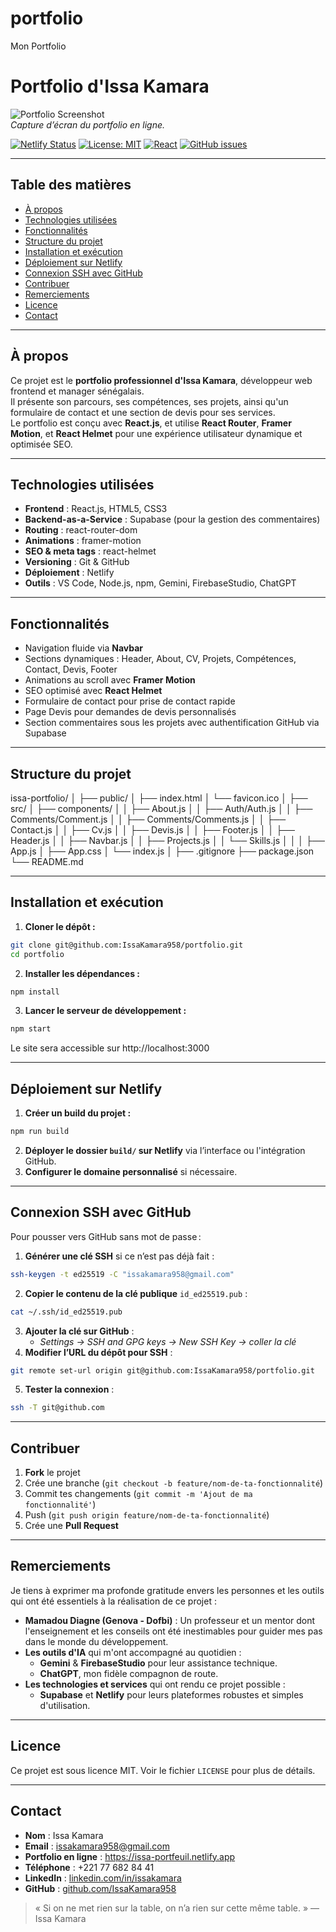 # portfolio
Mon Portfolio
# Portfolio d'Issa Kamara

![Portfolio Screenshot](https://issa-portfeuil.netlify.app/screenshot.png)  
*Capture d’écran du portfolio en ligne.*

[![Netlify Status](https://api.netlify.com/api/v1/badges/d2ac08b6-29e7-4b4a-9a87-0e63ec2a08cd/deploy-status)](https://app.netlify.com/projects/issa-portfeuil/deploys)
[![License: MIT](https://img.shields.io/badge/License-MIT-yellow.svg)](LICENSE)
[![React](https://img.shields.io/badge/React-17.0-blue?logo=react)](https://reactjs.org/)
[![GitHub issues](https://img.shields.io/github/issues/IssaKamara958/portfolio)](https://github.com/IssaKamara958/portfolio/issues)

---

## Table des matières
- [À propos](#à-propos)
- [Technologies utilisées](#technologies-utilisées)
- [Fonctionnalités](#fonctionnalités)
- [Structure du projet](#structure-du-projet)
- [Installation et exécution](#installation-et-exécution)
- [Déploiement sur Netlify](#déploiement-sur-netlify)
- [Connexion SSH avec GitHub](#connexion-ssh-avec-github)
- [Contribuer](#contribuer)
- [Remerciements](#remerciements)
- [Licence](#licence)
- [Contact](#contact)

---

## À propos
Ce projet est le **portfolio professionnel d'Issa Kamara**, développeur web frontend et manager sénégalais.  
Il présente son parcours, ses compétences, ses projets, ainsi qu'un formulaire de contact et une section de devis pour ses services.  
Le portfolio est conçu avec **React.js**, et utilise **React Router**, **Framer Motion**, et **React Helmet** pour une expérience utilisateur dynamique et optimisée SEO.

---

## Technologies utilisées
- **Frontend** : React.js, HTML5, CSS3
- **Backend-as-a-Service** : Supabase (pour la gestion des commentaires)
- **Routing** : react-router-dom
- **Animations** : framer-motion
- **SEO & meta tags** : react-helmet
- **Versioning** : Git & GitHub
- **Déploiement** : Netlify
- **Outils** : VS Code, Node.js, npm, Gemini, FirebaseStudio, ChatGPT

---

## Fonctionnalités
- Navigation fluide via **Navbar**
- Sections dynamiques : Header, About, CV, Projets, Compétences, Contact, Devis, Footer
- Animations au scroll avec **Framer Motion**
- SEO optimisé avec **React Helmet**
- Formulaire de contact pour prise de contact rapide
- Page Devis pour demandes de devis personnalisés
- Section commentaires sous les projets avec authentification GitHub via Supabase

---

## Structure du projet
issa-portfolio/
│
├── public/
│ ├── index.html
│ └── favicon.ico
│
├── src/
│ ├── components/
│ │ ├── About.js
│ │ ├── Auth/Auth.js
│ │ ├── Comments/Comment.js
│ │ ├── Comments/Comments.js
│ │ ├── Contact.js
│ │ ├── Cv.js
│ │ ├── Devis.js
│ │ ├── Footer.js
│ │ ├── Header.js
│ │ ├── Navbar.js
│ │ ├── Projects.js
│ │ └── Skills.js
│ │
│ ├── App.js
│ ├── App.css
│ └── index.js
│
├── .gitignore
├── package.json
└── README.md

---

## Installation et exécution

1. **Cloner le dépôt :**
```bash
git clone git@github.com:IssaKamara958/portfolio.git
cd portfolio
```
2. **Installer les dépendances :**
```bash
npm install
```
3. **Lancer le serveur de développement :**
```bash
npm start
```
Le site sera accessible sur http://localhost:3000

---

## Déploiement sur Netlify
1. **Créer un build du projet :**
```bash
npm run build
```
2. **Déployer le dossier `build/` sur Netlify** via l’interface ou l'intégration GitHub.
3. **Configurer le domaine personnalisé** si nécessaire.

---

## Connexion SSH avec GitHub
Pour pousser vers GitHub sans mot de passe :

1. **Générer une clé SSH** si ce n’est pas déjà fait :
```bash
ssh-keygen -t ed25519 -C "issakamara958@gmail.com"
```
2. **Copier le contenu de la clé publique** `id_ed25519.pub` :
```bash
cat ~/.ssh/id_ed25519.pub
```
3. **Ajouter la clé sur GitHub** :
   - *Settings → SSH and GPG keys → New SSH Key → coller la clé*
4. **Modifier l’URL du dépôt pour SSH** :
```bash
git remote set-url origin git@github.com:IssaKamara958/portfolio.git
```
5. **Tester la connexion** :
```bash
ssh -T git@github.com
```

---

## Contribuer
1.  **Fork** le projet
2.  Crée une branche (`git checkout -b feature/nom-de-ta-fonctionnalité`)
3.  Commit tes changements (`git commit -m 'Ajout de ma fonctionnalité'`)
4.  Push (`git push origin feature/nom-de-ta-fonctionnalité`)
5.  Crée une **Pull Request**

---

## Remerciements

Je tiens à exprimer ma profonde gratitude envers les personnes et les outils qui ont été essentiels à la réalisation de ce projet :

*   **Mamadou Diagne (Genova - Dofbi)** : Un professeur et un mentor dont l'enseignement et les conseils ont été inestimables pour guider mes pas dans le monde du développement.
*   **Les outils d'IA** qui m'ont accompagné au quotidien :
    *   **Gemini** & **FirebaseStudio** pour leur assistance technique.
    *   **ChatGPT**, mon fidèle compagnon de route.
*   **Les technologies et services** qui ont rendu ce projet possible :
    *   **Supabase** et **Netlify** pour leurs plateformes robustes et simples d'utilisation.

---

## Licence
Ce projet est sous licence MIT. Voir le fichier `LICENSE` pour plus de détails.

---

## Contact
- **Nom** : Issa Kamara
- **Email** : issakamara958@gmail.com
- **Portfolio en ligne** : https://issa-portfeuil.netlify.app
- **Téléphone** : +221 77 682 84 41
- **LinkedIn** : [linkedin.com/in/issakamara](https://www.linkedin.com/in/issakamara)
- **GitHub** : [github.com/IssaKamara958](https://github.com/IssaKamara958)

> « Si on ne met rien sur la table, on n’a rien sur cette même table. » — Issa Kamara

